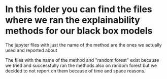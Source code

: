 # In this folder you can find the files where we ran the explainability methods for our black box models

The jupyter files with just the name of the method are the ones we actually used and reported about

The files with the name of the method and "random forest" exist because we tried and successfully ran the methods also on random forest but we decided to not report on them because of time and space reasons.